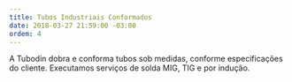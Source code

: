 ```yaml
---
title: Tubos Industriais Conformados
date: 2018-03-27 21:59:00 -03:00
ordem: 4
---
```


A Tubodin dobra e conforma tubos sob medidas, conforme especificações do cliente. Executamos serviços de solda MIG, TIG e por indução.